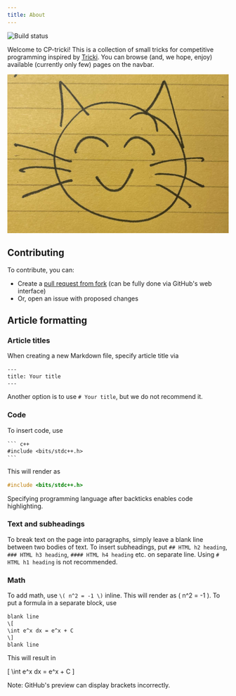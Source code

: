 ```yaml
---
title: About
---
```

![Build status](https://github.com/cp-tricki/cp-tricki.github.io/actions/workflows/ci.yml/badge.svg)

Welcome to CP-tricki! This is a collection of small tricks for competitive programming inspired by [Tricki](https://www.tricki.org/). You can browse (and, we hope, enjoy) available (currently only few) pages on the navbar. 

![](kotek.jpg)

## Contributing
To contribute, you can:

- Create a [pull request from fork](https://docs.github.com/en/pull-requests/collaborating-with-pull-requests/proposing-changes-to-your-work-with-pull-requests/creating-a-pull-request-from-a-fork) (can be fully done via GitHub's web interface)
- Or, open an issue with proposed changes

## Article formatting
### Article titles
When creating a new Markdown file, specify article title via
```
---
title: Your title
---
```
Another option is to use `# Your title`, but we do not recommend it.

### Code
To insert code, use
```` 
``` c++
#include <bits/stdc++.h>
```
````
This will render as
``` c++
#include <bits/stdc++.h>
```
Specifying programming language after backticks enables code highlighting.

### Text and subheadings
To break text on the page into paragraphs, simply leave a blank line between two bodies of text.
To insert subheadings, put `## HTML h2 heading`, `### HTML h3 heading`, `#### HTML h4 heading` etc. on separate line. Using `# HTML h1 heading` is not recommended.

### Math
To add math, use `\( n^2 = -1 \)` inline. This will render as \( n^2 = -1 \). To put a formula in a separate block, use 
```
blank line
\[
\int e^x dx = e^x + C
\]
blank line
```
This will result in 

\[
\int e^x dx = e^x + C
\]

Note: GitHub's preview can display brackets incorrectly.
